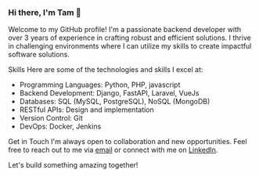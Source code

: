 ### Hi there, I'm Tam 👋

Welcome to my GitHub profile! I'm a passionate backend developer with over 3 years of experience in crafting robust and efficient solutions. I thrive in challenging environments where I can utilize my skills to create impactful software solutions.

Skills
Here are some of the technologies and skills I excel at:

- Programming Languages: Python, PHP, javascript
- Backend Development: Django, FastAPI, Laravel, VueJs
- Databases: SQL (MySQL, PostgreSQL), NoSQL (MongoDB)
- RESTful APIs: Design and implementation
- Version Control: Git
- DevOps: Docker, Jenkins

Get in Touch
I'm always open to collaboration and new opportunities. Feel free to reach out to me via  [email](tamnn25@gmail.com) or connect with me on [LinkedIn](https://www.linkedin.com/in/nguyen-nhat-tam-1a752b125/).

Let's build something amazing together!
<!--
**tamnn25/tamnn25** is a ✨ _special_ ✨ repository because its `README.md` (this file) appears on your GitHub profile.

Here are some ideas to get you started:

- 🔭 I’m currently working on ...
- 🌱 I’m currently learning ...
- 👯 I’m looking to collaborate on ...
- 🤔 I’m looking for help with ...
- 💬 Ask me about ...
- 📫 How to reach me: ...
- 😄 Pronouns: ...
- ⚡ Fun fact: ...
-->
